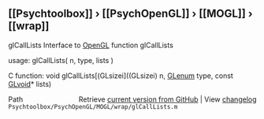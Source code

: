 ## [[Psychtoolbox]] &#8250; [[PsychOpenGL]] &#8250; [[MOGL]] &#8250; [[wrap]]

glCallLists  Interface to [OpenGL](OpenGL) function glCallLists  
  
usage:  glCallLists( n, type, lists )  
  
C function:  void glCallLists[(GLsizei]((GLsizei) n, [GLenum](GLenum) type, const [GLvoid](GLvoid)\* lists)  




<div class="code_header" style="text-align:right;">
  <span style="float:left;">Path&nbsp;&nbsp;</span> <span class="counter">Retrieve <a href=
  "https://raw.github.com/Psychtoolbox-3/Psychtoolbox-3/beta/Psychtoolbox/PsychOpenGL/MOGL/wrap/glCallLists.m">current version from GitHub</a> | View <a href=
  "https://github.com/Psychtoolbox-3/Psychtoolbox-3/commits/beta/Psychtoolbox/PsychOpenGL/MOGL/wrap/glCallLists.m">changelog</a></span>
</div>
<div class="code">
  <code>Psychtoolbox/PsychOpenGL/MOGL/wrap/glCallLists.m</code>
</div>

